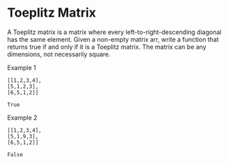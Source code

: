 # Toeplitz Matrix

A Toeplitz matrix is a matrix where every 
left-to-right-descending diagonal has the same element. 
Given a non-empty matrix arr, write a function that returns 
true if and only if it is a Toeplitz matrix. The matrix can 
be any dimensions, not necessarily square.

Example 1

    [[1,2,3,4],
    [5,1,2,3],
    [6,5,1,2]]

    True

Example 2

    [[1,2,3,4],
    [5,1,9,3],
    [6,5,1,2]]

    False